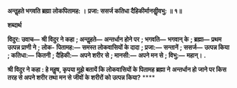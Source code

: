 **अन्तॢहते भगवति ब्रह्मा लोकपितामह: ।** **प्रजा: ससर्ज कतिधा दैहिकीर्मानसीॢवभु: ॥ १॥** 

**शब्दार्थ** 

**विदुर: उवाच—** **श्री विदुर ने कहा** **; अन्तॢहते—** **अन्तर्धान होने पर** **; भगवति—** **भगवान् के** **; ब्रह्मा—** **प्रथम उत्पन्न प्राणी ने** **; लोक-** **पितामह:—** **समस्त लोकवासियों के दादा** **; प्रजा:—** **सन्तानें** **; ससर्ज—** **उत्पन्न किया** **; कतिधा:—** **कितनी** **; दैहिकी:—** **अपने शरीर** **से** **; मानसी:—** **अपने मन से** **; विभु:—** **महान्।** **.** 

**श्री विदुर ने कहा : हे महॢष, कृपया मुझे बतायें कि लोकवासियों के पितामह ब्रह्मा ने** **अन्तर्धान हो जाने पर किस तरह से अपने शरीर तथा मन से जीवों के शरीरों को उत्पन्न किया?** **** 